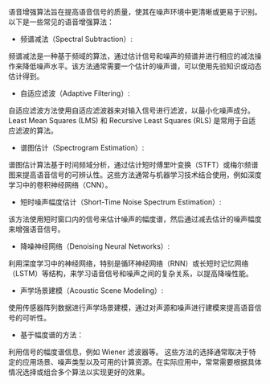 语音增强算法旨在提高语音信号的质量，使其在噪声环境中更清晰或更易于识别。以下是一些常见的语音增强算法：

- 频谱减法（Spectral Subtraction）:

频谱减法是一种基于频域的算法，通过估计信号和噪声的频谱并进行相应的减法操作来降低噪声水平。该方法通常需要一个估计的噪声谱，可以使用先验知识或动态估计得到。

- 自适应滤波（Adaptive Filtering）:

自适应滤波方法使用自适应滤波器来对输入信号进行滤波，以最小化噪声成分。Least Mean Squares (LMS) 和 Recursive Least Squares (RLS) 是常用于自适应滤波的算法。

- 谱图估计（Spectrogram Estimation）:

谱图估计算法基于时间频域分析，通过估计短时傅里叶变换（STFT）或梅尔频谱图来提高语音信号的可辨认性。这些方法通常与机器学习技术结合使用，例如深度学习中的卷积神经网络（CNN）。

- 短时噪声幅度估计（Short-Time Noise Spectrum Estimation）:

该方法使用短时窗口内的信号来估计噪声的幅度谱，然后通过减去估计的噪声幅度来增强语音信号。

- 降噪神经网络（Denoising Neural Networks）:

利用深度学习中的神经网络，特别是循环神经网络（RNN）或长短时记忆网络（LSTM）等结构，来学习语音信号和噪声之间的复杂关系，以提高降噪性能。

- 声学场景建模（Acoustic Scene Modeling）:

使用传感器阵列数据进行声学场景建模，通过对声源和噪声进行建模来提高语音信号的可听性。

- 基于幅度谱的方法：

利用信号的幅度谱信息，例如 Wiener 滤波器等。
这些方法的选择通常取决于特定的应用场景、噪声类型以及可用的计算资源。在实际应用中，常常需要根据具体情况选择或组合多个算法以实现更好的效果。
